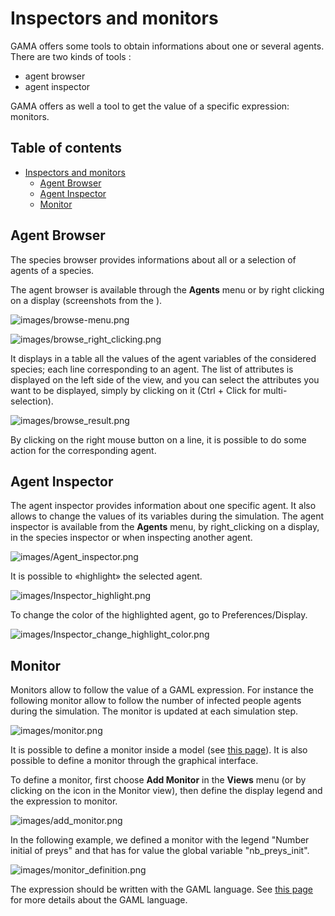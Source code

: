 
# Inspectors and monitors

GAMA offers some tools to obtain informations about one or several agents. There are two kinds of tools :
* agent browser
* agent inspector

GAMA offers as well a tool to get the value of a specific expression: monitors.

## Table of contents 

* [Inspectors and monitors](#inspectors-and-monitors)
	* [Agent Browser](#agent-browser)
	* [Agent Inspector](#agent-inspector)
	* [Monitor](#monitor)


## Agent Browser
The species browser provides informations about all or a selection of agents of a species.

The agent browser is available through the **Agents** menu or by right clicking on a display (screenshots from the ).

![images/browse-menu.png](images/browse-menu)


![images/browse_right_clicking.png](images/browse_right_clicking)


It displays in a table all the values of the agent variables of the considered species; each line corresponding to an agent. The list of attributes is displayed on the left side of the view, and you can select the attributes you want to be displayed, simply by clicking on it (Ctrl + Click for multi-selection).

![images/browse_result.png](images/browse_result)


By clicking on the right mouse button on a line, it is possible to do some action for the corresponding agent.





## Agent Inspector
The agent inspector provides information about one specific agent. It also allows to change the values of its variables during the simulation. The agent inspector is available from the **Agents** menu, by right\_clicking on a display, in the species inspector or when inspecting another agent.

![images/Agent_inspector.png](images/Agent_inspector)

It is possible to «highlight» the selected agent.

![images/Inspector_highlight.png](images/Inspector_highlight)

To change the color of the highlighted agent, go to Preferences/Display.

![images/Inspector_change_highlight_color.png](images/Inspector_change_highlight_color)



## Monitor
Monitors allow to follow the value of a GAML expression. For instance the following monitor allow to follow the number of infected people agents during the simulation. The monitor is updated at each simulation step.

![images/monitor.png](images/monitor)



It is possible to define a monitor inside a model (see [this page](DefiningMonitorsAndInspectors)). It is also possible to define a monitor through the graphical interface.

To define a monitor, first choose **Add Monitor** in the **Views** menu (or by clicking on the icon in the Monitor view), then define the display legend and the expression to monitor.

![images/add_monitor.png](images/add_monitor)

In the following example, we defined a monitor with the legend "Number initial of preys" and that has for value the global variable "nb_preys_init".

![images/monitor_definition.png](images/monitor_definition)

The expression should be written with the GAML language. See [this page](GamlReference) for more details about the GAML language.